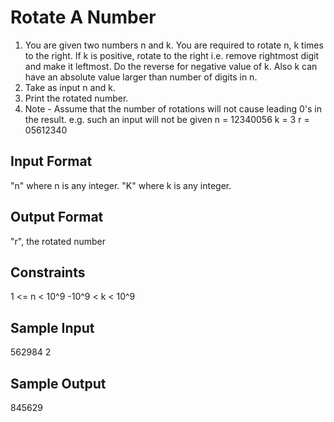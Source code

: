 # Rotate A Number

1. You are given two numbers n and k. You are required to rotate n, k times to the right. If k is positive, rotate to the right i.e. remove rightmost digit and make it leftmost. Do the reverse for negative value of k. Also k can have an absolute value larger than number of digits in n.
2. Take as input n and k.
3. Print the rotated number.
4. Note - Assume that the number of rotations will not cause leading 0's in the result. e.g. such an input will not be given
   n = 12340056
   k = 3
   r = 05612340
   
## Input Format
"n" where n is any integer.
"K" where k is any integer.
## Output Format
"r", the rotated number

## Constraints
1 <= n < 10^9
-10^9 < k < 10^9
## Sample Input
562984
2
## Sample Output
845629
